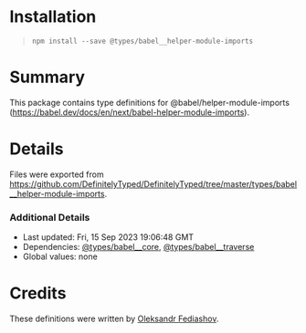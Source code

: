 # Installation
> `npm install --save @types/babel__helper-module-imports`

# Summary
This package contains type definitions for @babel/helper-module-imports (https://babel.dev/docs/en/next/babel-helper-module-imports).

# Details
Files were exported from https://github.com/DefinitelyTyped/DefinitelyTyped/tree/master/types/babel__helper-module-imports.

### Additional Details
 * Last updated: Fri, 15 Sep 2023 19:06:48 GMT
 * Dependencies: [@types/babel__core](https://npmjs.com/package/@types/babel__core), [@types/babel__traverse](https://npmjs.com/package/@types/babel__traverse)
 * Global values: none

# Credits
These definitions were written by [Oleksandr Fediashov](https://github.com/layershifter).
